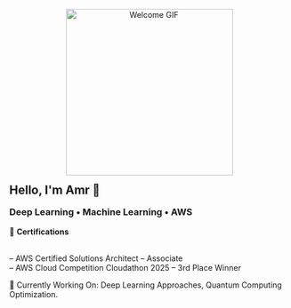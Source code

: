 <p align="center">
  <img src="V66_.gif" width="300" length="100" alt="Welcome GIF" />
</p>


<!-- Optional Text -->
<h2 align="left" style="margin-top: 0;">Hello, I'm Amr 👋</h2>
<h3 align="left" style="margin-top: 0;">
  Deep Learning • Machine Learning • AWS 
</h3>

<!-- Certifications Section -->
<p align="left">
  🏅 <strong>Certifications</strong><br><br>

  – AWS Certified Solutions Architect – Associate<br>
  – AWS Cloud Competition Cloudathon 2025 – 3rd Place Winner
</p>


<p align="left">
  
🧪 Currently Working On: Deep Learning Approaches, Quantum Computing Optimization.

</p>
